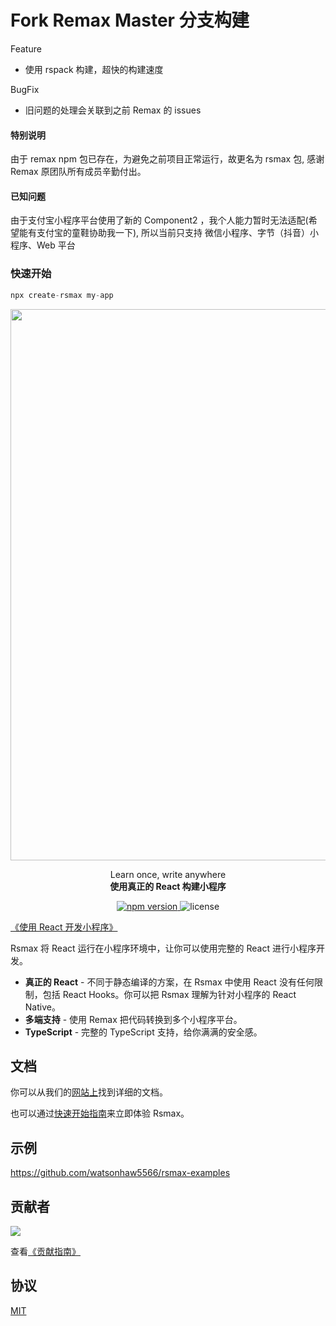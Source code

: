 # Fork Remax Master 分支构建

Feature

 - 使用 rspack 构建，超快的构建速度

BugFix
 -  旧问题的处理会关联到之前 Remax 的 issues

#### 特别说明

由于 remax npm 包已存在，为避免之前项目正常运行，故更名为 rsmax 包, 感谢 Remax 原团队所有成员辛勤付出。


#### 已知问题

由于支付宝小程序平台使用了新的 Component2 ，我个人能力暂时无法适配(希望能有支付宝的童鞋协助我一下), 所以当前只支持 微信小程序、字节（抖音）小程序、Web 平台

### 快速开始

```js
npx create-rsmax my-app
```

<a href="https://remaxjs.wdchiphop.cn">
	<img src="https://gw.alipayobjects.com/mdn/rms_b5fcc5/afts/img/A*7BLVSL14gvoAAAAAAAAAAABkARQnAQ" width="882" />
</a>

<p align="center">
	<span>Learn once, write anywhere</span><br/>
	<strong>使用真正的 React 构建小程序</strong>
</p>

<p class="badges" align="center">
  <a href="https://npmjs.com/package/rsmax">
   <img src="https://img.shields.io/npm/v/rsmax?style=flat-square&colorA=564341&colorB=EDED91" alt="npm version" />
  </a>
  <img src="https://img.shields.io/badge/License-MIT-blue.svg?style=flat-square&colorA=564341&colorB=EDED91" alt="license" />
</p>

[《使用 React 开发小程序》](https://www.yuque.com/seeconf/2020/qsytho)

Rsmax 将 React 运行在小程序环境中，让你可以使用完整的 React 进行小程序开发。

- **真正的 React** - 不同于静态编译的方案，在 Rsmax 中使用 React 没有任何限制，包括 React Hooks。你可以把 Rsmax 理解为针对小程序的 React Native。
- **多端支持** - 使用 Remax 把代码转换到多个小程序平台。
- **TypeScript** - 完整的 TypeScript 支持，给你满满的安全感。

## 文档

你可以从我们的[网站上](https://remaxjs.wdchiphop.cn)找到详细的文档。

也可以通过[快速开始指南](https://remaxjs.wdchiphop.cn/guide/quick-start.html)来立即体验 Rsmax。

## 示例

https://github.com/watsonhaw5566/rsmax-examples

## 贡献者

<a href="https://github.com/remaxjs/remax/graphs/contributors" target="_blank">
  <img src="https://contrib.rocks/image?repo=remaxjs/remax&columns=24">
</a>

查看[《贡献指南》](/CONTRIBUTING.md)

## 协议

[MIT](LICENSE)
